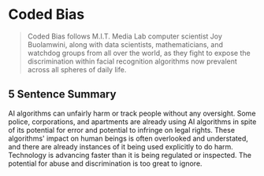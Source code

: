 # Coded Bias

> Coded Bias follows M.I.T. Media Lab computer scientist Joy Buolamwini, along
> with data scientists, mathematicians, and watchdog groups from all over the
> world, as they fight to expose the discrimination within facial recognition
> algorithms now prevalent across all spheres of daily life.

## 5 Sentence Summary

AI algorithms can unfairly harm or track people without any oversight. Some
police, corporations, and apartments are already using AI algorithms in spite of
its potential for error and potential to infringe on legal rights. These
algorithms' impact on human beings is often overlooked and understated, and
there are already instances of it being used explicitly to do harm. Technology
is advancing faster than it is being regulated or inspected. The potential for
abuse and discrimination is too great to ignore.